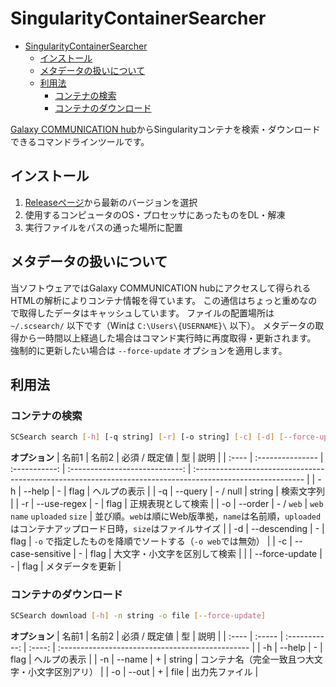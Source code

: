# SingularityContainerSearcher

- [SingularityContainerSearcher](#singularitycontainersearcher)
  - [インストール](#インストール)
  - [メタデータの扱いについて](#メタデータの扱いについて)
  - [利用法](#利用法)
    - [コンテナの検索](#コンテナの検索)
    - [コンテナのダウンロード](#コンテナのダウンロード)


[Galaxy COMMUNICATION hub](https://depot.galaxyproject.org/singularity/)からSingularityコンテナを検索・ダウンロードできるコマンドラインツールです。

## インストール

1. [Releaseページ](https://github.com/Funny-Silkie/SingularityContainerSearcher/releases)から最新のバージョンを選択
1. 使用するコンピュータのOS・プロセッサにあったものをDL・解凍
1. 実行ファイルをパスの通った場所に配置

## メタデータの扱いについて

当ソフトウェアではGalaxy COMMUNICATION hubにアクセスして得られるHTMLの解析によりコンテナ情報を得ています。
この通信はちょっと重めなので取得したデータはキャッシュしています。
ファイルの配置場所は `~/.scsearch/` 以下です（Winは `C:\Users\{USERNAME}\` 以下）。
メタデータの取得から一時間以上経過した場合はコマンド実行時に再度取得・更新されます。
強制的に更新したい場合は `--force-update` オプションを適用します。

## 利用法

### コンテナの検索

```sh
SCSearch search [-h] [-q string] [-r] [-o string] [-c] [-d] [--force-update]
```

**オプション**
| 名前1 | 名前2            | 必須 / 既定値 |               型               | 説明                                                                                                       |
| :---- | :--------------- | :-----------: | :----------------------------: | :--------------------------------------------------------------------------------------------------------- |
| -h    | --help           |       -       |              flag              | ヘルプの表示                                                                                               |
| -q    | --query          |   - / null    |             string             | 検索文字列                                                                                                 |
| -r    | --use-regex      |       -       |              flag              | 正規表現として検索                                                                                         |
| -o    | --order          |   - / `web`   | `web` `name` `uploaded` `size` | 並び順。`web`は順にWeb版準拠，`name`は名前順，`uploaded`はコンテナアップロード日時，`size`はファイルサイズ |
| -d    | --descending     |       -       |              flag              | `-o` で指定したものを降順でソートする（`-o web`では無効）                                                  |
| -c    | --case-sensitive |       -       |              flag              | 大文字・小文字を区別して検索                                                                               |
|       | --force-update   |       -       |              flag              | メタデータを更新                                                                                           |

### コンテナのダウンロード

```sh
SCSearch download [-h] -n string -o file [--force-update]
```

**オプション**
| 名前1 | 名前2  | 必須 / 既定値 |   型   | 説明                                             |
| :---- | :----- | :-----------: | :----: | :----------------------------------------------- |
| -h    | --help |       -       |  flag  | ヘルプの表示                                     |
| -n    | --name |       +       | string | コンテナ名（完全一致且つ大文字・小文字区別アリ） |
| -o    | --out  |       +       |  file  | 出力先ファイル                                   |
